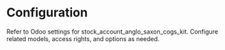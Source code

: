 # Configuration

Refer to Odoo settings for stock_account_anglo_saxon_cogs_kit. Configure related models, access rights, and options as needed.
